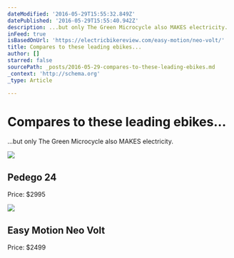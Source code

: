 ```yaml
---
dateModified: '2016-05-29T15:55:32.849Z'
datePublished: '2016-05-29T15:55:40.942Z'
description: ...but only The Green Microcycle also MAKES electricity.
inFeed: true
isBasedOnUrl: 'https://electricbikereview.com/easy-motion/neo-volt/'
title: Compares to these leading ebikes...
author: []
starred: false
sourcePath: _posts/2016-05-29-compares-to-these-leading-ebikes.md
_context: 'http://schema.org'
_type: Article

---
```

# Compares to these leading ebikes...

...but only The Green Microcycle also MAKES electricity.

<article style=""><img src="https://s3-us-west-2.amazonaws.com/the-grid-img/p/b611ddec0939157c9150c6cee9956fbbb63c569e.jpg" /><h1>Pedego 24</h1><p>Price: $2995</p></article>

<article style=""><img src="https://s3-us-west-2.amazonaws.com/the-grid-img/p/aaefb8de9e8c42b125df0829508f7aa6e96c20e3.jpg" /><h1>Easy Motion Neo Volt</h1><p>Price: $2499</p></article>